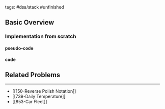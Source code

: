 tags: #dsa/stack #unfinished 
## Basic Overview

### Implementation from scratch
#### pseudo-code

#### code

## Related Problems
---
- [[150-Reverse Polish Notation]]
- [[739-Daily Temperature]]
- [[853-Car Fleet]]